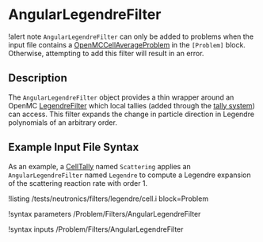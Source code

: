# AngularLegendreFilter

!alert note
`AngularLegendreFilter` can only be added to problems when the input file contains a [OpenMCCellAverageProblem](OpenMCCellAverageProblem.md)
in the `[Problem]` block. Otherwise, attempting to add this filter will result in an error.

## Description

The `AngularLegendreFilter` object provides a thin wrapper around an OpenMC [LegendreFilter](https://docs.openmc.org/en/stable/pythonapi/generated/openmc.LegendreFilter.html) which local tallies (added through the [tally system](AddTallyAction.md)) can access. This filter expands the change in particle direction in Legendre polynomials of an arbitrary order.

## Example Input File Syntax

As an example, a [CellTally](CellTally.md) named `Scattering` applies an `AngularLegendreFilter` named `Legendre` to compute a Legendre expansion of
the scattering reaction rate with order 1.

!listing /tests/neutronics/filters/legendre/cell.i
  block=Problem

!syntax parameters /Problem/Filters/AngularLegendreFilter

!syntax inputs /Problem/Filters/AngularLegendreFilter
